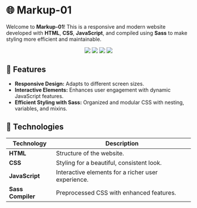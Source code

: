# 🌐 Markup-01

Welcome to **Markup-01**! This is a responsive and modern website developed with **HTML**, **CSS**, **JavaScript**, and compiled using **Sass** to make styling more efficient and maintainable.

<p align="center">
  <img src="https://img.shields.io/badge/HTML-5-orange?logo=html5&logoColor=white">
  <img src="https://img.shields.io/badge/CSS-3-blue?logo=css3&logoColor=white">
  <img src="https://img.shields.io/badge/JavaScript-ES6+-yellow?logo=javascript&logoColor=white">
  <img src="https://img.shields.io/badge/Sass-1D1F21-pink?logo=sass&logoColor=white">
</p>

## 🚀 Features

- **Responsive Design:** Adapts to different screen sizes.
- **Interactive Elements:** Enhances user engagement with dynamic JavaScript features.
- **Efficient Styling with Sass:** Organized and modular CSS with nesting, variables, and mixins.

## 🔧 Technologies

| Technology       | Description                                           |
|------------------|-------------------------------------------------------|
| **HTML**         | Structure of the website.                             |
| **CSS**          | Styling for a beautiful, consistent look.             |
| **JavaScript**   | Interactive elements for a richer user experience.    |
| **Sass Compiler**| Preprocessed CSS with enhanced features.              |

